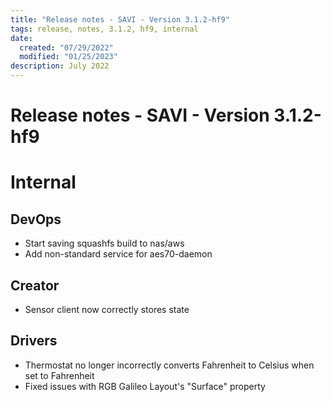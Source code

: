 ```yaml
---
title: "Release notes - SAVI - Version 3.1.2-hf9"
tags: release, notes, 3.1.2, hf9, internal
date:
  created: "07/29/2022"
  modified: "01/25/2023"
description: July 2022
---
```


# Release notes - SAVI - Version 3.1.2-hf9

# Internal
## DevOps
* Start saving squashfs build to nas/aws
* Add non-standard service for aes70-daemon

## Creator
* Sensor client now correctly stores state

## Drivers
* Thermostat no longer incorrectly converts Fahrenheit to Celsius when set to Fahrenheit
* Fixed issues with RGB Galileo Layout's "Surface" property

